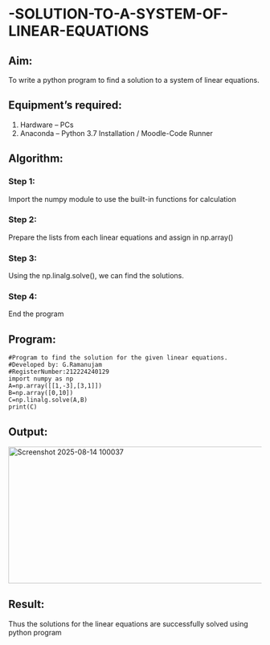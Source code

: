 # -SOLUTION-TO-A-SYSTEM-OF-LINEAR-EQUATIONS
## Aim:
To write a python program to find a solution to a system of linear equations.
## Equipment’s required:
1. 	Hardware – PCs
2. 	Anaconda – Python 3.7 Installation / Moodle-Code Runner
## Algorithm:
### Step 1: 
Import the numpy module to use the built-in functions for calculation
### Step 2: 
Prepare the lists from each linear equations and assign in np.array()
### Step 3: 
Using the np.linalg.solve(), we can find the solutions.
### Step 4: 
End the program
## Program:
````
#Program to find the solution for the given linear equations.
#Developed by: G.Ramanujam
#RegisterNumber:212224240129
import numpy as np
A=np.array([[1,-3],[3,1]])
B=np.array([0,10])
C=np.linalg.solve(A,B)
print(C)
````
## Output:

<img width="941" height="272" alt="Screenshot 2025-08-14 100037" src="https://github.com/user-attachments/assets/2fa08f71-a83c-4700-b42e-ad537b136475" />

## Result: 
Thus the solutions for the linear equations are successfully solved using python program

